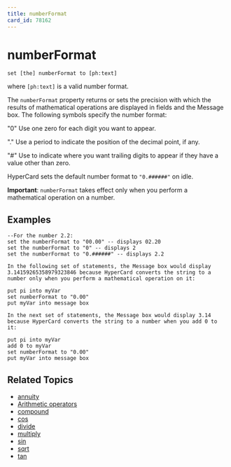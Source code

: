 ```yaml
---
title: numberFormat
card_id: 78162
---
```


# numberFormat

`set [the] numberFormat to [ph:text]`

where `[ph:text]` is a valid number format.

The `numberFormat` property returns or sets the precision with which the results of mathematical operations are displayed in fields and the Message box. The following symbols specify the number format:

"0"  Use one zero for each digit you want to appear.

"."  Use a period to indicate the position of the decimal point, if any.

"#" Use to indicate where you want trailing digits to appear if they have a value other than zero.  

HyperCard sets the default number format to `"0.######"` on idle.

<b>Important</b>: `numberFormat` takes effect only when you perform a mathematical operation on a number.

## Examples

```
--For the number 2.2:
set the numberFormat to "00.00" -- displays 02.20
set the numberFormat to "0" -- displays 2
set the numberFormat to "0.######" -- displays 2.2

In the following set of statements, the Message box would display 3.14159265358979323846 because HyperCard converts the string to a number only when you perform a mathematical operation on it:

put pi into myVar
set numberFormat to "0.00"
put myVar into message box

In the next set of statements, the Message box would display 3.14 because HyperCard converts the string to a number when you add 0 to it:

put pi into myVar
add 0 to myVar
set numberFormat to "0.00"
put myVar into message box
```

## Related Topics

* [annuity](/HyperTalkReference/functions/annuity)
* [Arithmetic operators](/HyperTalkReference/operatorsandconstants/Arithmetic-operators)
* [compound](/HyperTalkReference/functions/compound)
* [cos](/HyperTalkReference/functions/cos)
* [divide](/HyperTalkReference/commands/divide)
* [multiply](/HyperTalkReference/commands/multiply)
* [sin](/HyperTalkReference/functions/sin)
* [sqrt](/HyperTalkReference/functions/sqrt)
* [tan](/HyperTalkReference/functions/tan)

